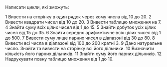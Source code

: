 Написати цикли, які зможуть:

1 Вивести на сторінку в один рядок через кому числа від 10 до 20.
2 Вивести квадрати чисел від 10 до 20.
3 Вивести таблицю множення на 7.
4 Знайти суму всіх цілих чисел від 1 до 15.
5 Знайти добуток усіх цілих чисел від 15 до 35.
6 Знайти середнє арифметичне всіх цілих чисел від 1 до 500.
7 Вивести суму лише парних чисел в діапазоні від 30 до 80.
8 Вивести всі числа в діапазоні від 100 до 200 кратні 3.
9 Дано натуральне число. Знайти та вивести на сторінку всі його дільники.
10 Визначити кількість його парних дільників.
11 Знайти суму його парних дільників.
12 Надрукувати повну таблицю множення від 1 до 10.
